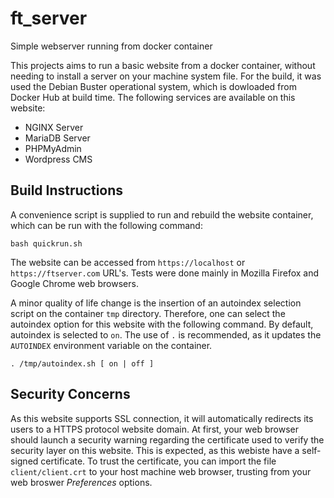 # ft_server
Simple webserver running from docker container

  This projects aims to run a basic website from a docker container, without needing to install a server on your machine system file. For the build, it was used the Debian Buster operational system, which is dowloaded from Docker Hub at build time. The following services are available on this website:

- NGINX Server
- MariaDB Server
- PHPMyAdmin
- Wordpress CMS

## Build Instructions
  
  A convenience script is supplied to run and rebuild the website container, which can be run with the following command:

    bash quickrun.sh

  The website can be accessed from `https://localhost` or `https://ftserver.com` URL's. Tests were done mainly in Mozilla Firefox and Google Chrome web browsers.
    
  A minor quality of life change is the insertion of an autoindex selection script on the container `tmp` directory. Therefore, one can select the autoindex option for this website with the following command. By default, autoindex is selected to `on`. The use of `.` is recommended, as it updates the `AUTOINDEX` environment variable on the container.

    . /tmp/autoindex.sh [ on | off ]
    
## Security Concerns
As this website supports SSL connection, it will automatically redirects its users to a HTTPS protocol website domain. At first, your web browser should launch a security warning regarding the certificate used to verify the security layer on this website. This is expected, as this webiste have a self-signed certificate. To trust the certificate, you can import the file `client/client.crt` to your host machine web browser, trusting from your web broswer _Preferences_ options.
